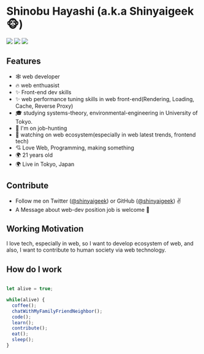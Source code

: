 # Shinobu Hayashi (a.k.a Shinyaigeek🐵)

[![](https://img.shields.io/badge/build-passing-brightgreen)](https://github.com/Shinyaigeek) [![](https://img.shields.io/badge/Twitter-shinyaigeek-blue)](https://twitter.com/Shinyaigeek) [![](https://img.shields.io/badge/Blog-%E3%81%97%E3%81%AB%E3%82%83%E3%81%84%E3%81%AE%E5%AD%A6%E7%BF%92%E5%B8%B3-yellow)](https://shinyaigeek.dev)

## Features

- 🕸 web developer
- 🔥 web enthuasist
- ✨ Front-end dev skills
- ✨ web performance tuning skills in web front-end(Rendering, Loading, Cache, Reverse Proxy)
- 🎓 studying systems-theory, environmental-engineering in University of Tokyo.
- 🦄 I'm on job-hunting 
- 👀 watching on web ecosystem(especially in web latest trends, frontend tech)
- 💘 Love Web, Programming, making something
- 🌍 21 years old
- 🌍 Live in Tokyo, Japan

## Contribute

- Follow me on Twitter ([@shinyaigeek](https://twitter.com/Shinyaigeek)) or GitHub ([@shinyaigeek](https://github.com/Shinyaigeek)) ✌️
- A Message about web-dev position job is welcome 🥳

## Working Motivation

I love tech, especially in web, so I want to develop ecosystem of web, and also, I want to contribute to human society via web technology.

## How do I work

```typescript

let alive = true;

while(alive) {
  coffee();
  chatWithMyFamilyFriendNeighbor();
  code();
  learn();
  contribute();
  eat();
  sleep();
}

```
